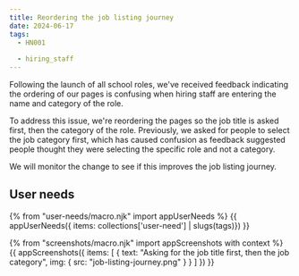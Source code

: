 ```yaml
---
title: Reordering the job listing journey
date: 2024-06-17
tags:
  - HN001
  
  - hiring_staff
--- 
```



Following the launch of all school roles, we've received feedback indicating the ordering of our pages is confusing when hiring staff are entering the name and category of the role.

To address this issue, we're reordering the pages so the job title is asked first, then the category of the role. Previously, we asked for people to select the job category first, which has caused confusion as feedback suggested people thought they were selecting the specific role and not a category.

We will monitor the change to see if this improves the job listing journey.

## User needs

{% from "user-needs/macro.njk" import appUserNeeds %}
{{ appUserNeeds({ items: collections['user-need'] | slugs(tags)}) }}

{% from "screenshots/macro.njk" import appScreenshots with context %}
{{ appScreenshots({
  items: [
  {
    text: "Asking for the job title first, then the job category",
    img: { src: "job-listing-journey.png" }
  }
  ]
}) }}
